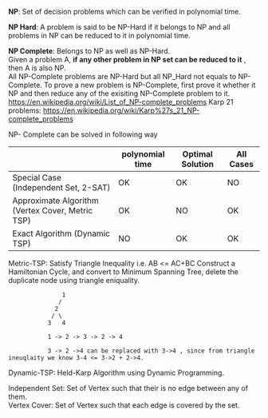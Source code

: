 **NP**: Set of decision problems which can be verified in polynomial time.

**NP Hard**: A problem is said to be NP-Hard if it belongs to NP and all problems in NP can be reduced to it in polynomial time.

**NP Complete**: Belongs to NP as well as NP-Hard.  
Given a problem A, **if any other problem in NP set can be reduced to it** , then A is also NP.   
All NP-Complete problems are NP-Hard but all NP_Hard not equals to NP-Complete.
To prove a new problem is NP-Complete, first prove it whether it NP and then reduce any of the exisiting NP-Complete problem to it.
https://en.wikipedia.org/wiki/List_of_NP-complete_problems
Karp 21 problems: https://en.wikipedia.org/wiki/Karp%27s_21_NP-complete_problems

NP- Complete can be solved in following way

|     | polynomial time|Optimal Solution | All Cases
------|-------|------|------
Special Case (Independent Set, 2-SAT)| OK       |OK| NO
Approximate Algorithm (Vertex Cover, Metric TSP)| OK       |NO| OK
Exact Algorithm (Dynamic TSP)| NO       |OK| OK

Metric-TSP: Satisfy Triangle Inequality i.e. AB <= AC+BC
Construct a Hamiltonian Cycle, and convert to Minimum Spanning Tree, delete the duplicate node using triangle eniquality.  
                   
                   1
                  /
                 2
                / \ 
               3   4
               
               1 -> 2 -> 3 -> 2 -> 4
               
               3 -> 2 ->4 can be replaced with 3->4 , since from triangle ineuqlaity we know 3-4 <= 3->2 + 2->4.  

Dynamic-TSP: Held-Karp Algorithm using Dynamic Programming.  

Independent Set:  Set of Vertex such that their is no edge between any of them.  
Vertex Cover:  Set of Vertex such that each edge is covered by the set.  
